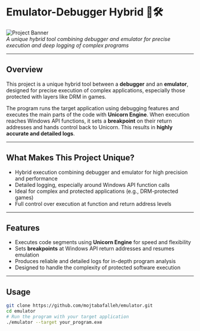 # Emulator-Debugger Hybrid 🐉🛠️

![Project Banner](https://user-images.githubusercontent.com/yourusername/project-banner.png)  
*A unique hybrid tool combining debugger and emulator for precise execution and deep logging of complex programs*

---

## Overview

This project is a unique hybrid tool between a **debugger** and an **emulator**, designed for precise execution of complex applications, especially those protected with layers like DRM in games.

The program runs the target application using debugging features and executes the main parts of the code with **Unicorn Engine**. When execution reaches Windows API functions, it sets a **breakpoint** on their return addresses and hands control back to Unicorn. This results in **highly accurate and detailed logs**.

---

## What Makes This Project Unique?

- Hybrid execution combining debugger and emulator for high precision and performance  
- Detailed logging, especially around Windows API function calls  
- Ideal for complex and protected applications (e.g., DRM-protected games)  
- Full control over execution at function and return address levels  

---

## Features

- Executes code segments using **Unicorn Engine** for speed and flexibility  
- Sets **breakpoints** at Windows API return addresses and resumes emulation  
- Produces reliable and detailed logs for in-depth program analysis  
- Designed to handle the complexity of protected software execution  

---

## Usage

```bash
git clone https://github.com/mojtabafalleh/emulator.git
cd emulator
# Run the program with your target application
./emulator --target your_program.exe

